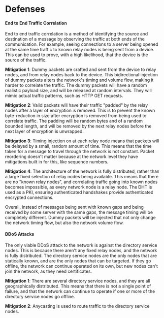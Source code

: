 # Defenses

#### End to End Traffic Correlation

End to end traffic correlation is a method of identifying the source and destination of a message by observing the
traffic at both ends of the communication. For example, seeing connections to a server being opened at the same time
traffic to known relay nodes is being sent from a device. This can be used to prove, with a high likelihood, that the
device is the source of the traffic.

**Mitigation 1**: Dummy packets are crafted and sent from the device to relay nodes, and from relay nodes back to the
device. This bidirectional injection of dummy packets alters the network's timing and volume flow, making it harder to
correlate the traffic. The dummy packets will have a random realistic payload size, and will be released at random
intervals. They will mimic actual traffic patterns, such as HTTP GET requests.

**Mitigation 2**: Valid packets will have their traffic "padded" by the relay nodes after a layer of encryption is
removed. This is to prevent the known byte-reduction in size after encryption is removed from being used to correlate
traffic. The padding will be random bytes and of a random bounded length, and will be removed by the next relay nodes
before the next layer of encryption is unwrapped.

**Mitigation 3**: Timing injection on at each relay node means that packets will be delayed by a small, random amount of
time. This means that the time taken for a message to travel through the network is not constant. Packet reordering
doesn't matter because at the network level they have mitigations built in for this, like sequence numbers.

**Mitigation 4**: The architecture of the network is fully distributed, rather than a large fixed selection of relay
nodes being available. This means that there are no "known relay nodes", and correlating traffic going into known nodes
becomes impossible, as every network node is a relay node. The DHT is used as a PKI, ensuring authenticated handshakes
provide authenticated encrypted connections.

Overall, instead of messages being sent with known gaps and being received by some server with the same gaps, the
message timing will be completely different. Dummy packets will be injected that not only change the network timing
flow, but also the network volume flow.

#### DDoS Attacks

The only viable DDoS attack to the network is against the directory service nodes. This is because there aren't any
fixed relay nodes, and the network is fully distributed. The directory service nodes are the only nodes that are
statically known, and are the only nodes that can be targeted. If they go offline, the network can continue operated on
its own, but new nodes can't join the network, as they need certificates.

**Mitigation 1**: There are several directory service nodes, and they are all geographically distributed. This means
that there is not a single point of failure, and that the network can continue to operate if one or more of the
directory service nodes go offline.

**Mitigation 2**: Anycasting is used to route traffic to the directory service nodes. 